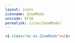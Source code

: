 ```yaml
---
layout: icons
iconname: ZoomMode
unicode: EF3A
permalink: /icon/ZoomMode/
---
```


``` html
<i class="mi mi-ZoomMode"></i>
```
